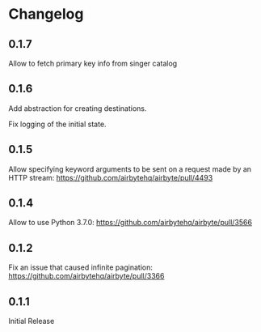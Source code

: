 # Changelog

## 0.1.7
Allow to fetch primary key info from singer catalog

## 0.1.6
Add abstraction for creating destinations.

Fix logging of the initial state.

## 0.1.5
Allow specifying keyword arguments to be sent on a request made by an HTTP stream: https://github.com/airbytehq/airbyte/pull/4493

## 0.1.4
Allow to use Python 3.7.0: https://github.com/airbytehq/airbyte/pull/3566

## 0.1.2
Fix an issue that caused infinite pagination: https://github.com/airbytehq/airbyte/pull/3366

## 0.1.1
Initial Release
